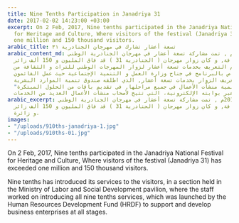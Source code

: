 ```yaml
---
title: Nine Tenths Participation in Janadriya 31
date: 2017-02-02 14:23:00 +03:00
excerpt: On 2 Feb, 2017, Nine tenths participated in the Janadriya National Festival
  for Heritage and Culture, Where visitors of the festival (Janadriya 31) has exceeded
  one million and 150 thousand visitors.
arabic_title: تسعة أعشار تشارك في مهرجان الجنادرية ٣١
arabic_content_md: في 2 فبراير 2017م , تمت مشاركة تسعة أعشار في مهرجان الجنادرية الوطني
  للتراث و الثقافة, و كان زوار مهرجان ( الجنادرية 31 ) قد فاق المليون و 150 ألف زائر
  و زائرة. تم التعريف بخدمات تسعة أعشار لزوار المهرجات الوطني للتراث و الثقافة من
  خلال ركن خاص بالبرنامج في جناح وزارة العمل و التنمية الإجتماعية حيث عمل القائمون
  على الركن على تعريف الزوار بخدمات تسعة أعشار, الذي اطلقه صندوق تنمية الموارد البشرية
  "هدف" لدعم و تنمية منشأت الأعمال في جميع مراحلها, في تقديم باقات من الحلول المبتكرة
  عبر بوابته الإلكترونية، التي تتيح لأصحاب منشآت الأعمال العديد من الخدمات.
arabic_excerpt: في 2 فبراير 2017م , تمت مشاركة تسعة أعشار في مهرجان الجنادرية الوطني
  للتراث و الثقافة, و كان زوار مهرجان ( الجنادرية 31 ) قد فاق المليون و 150 ألف زائر
  و زائرة.
images:
- "/uploads/910ths-janadriya-1.jpg"
- "/uploads/910ths-01.jpg"
---
```


On 2 Feb, 2017, Nine tenths participated in the Janadriya National Festival for Heritage and Culture, Where visitors of the festival (Janadriya 31) has exceeded one million and 150 thousand visitors.

Nine tenths has introduced its services to the visitors, in a section held in the Ministry of Labor and Social Development pavilion, where the staff worked on introducing all nine tenths services, which was launched by the Human Resources Development Fund (HRDF) to support and develop business enterprises at all stages.